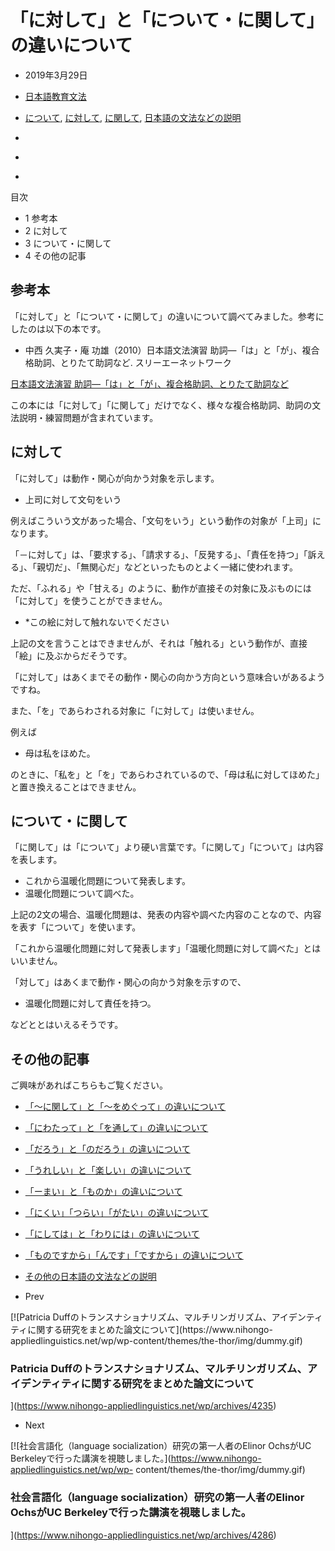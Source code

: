 # 「に対して」と「について・に関して」の違いについて

  * 2019年3月29日
  * [日本語教育文法](https://www.nihongo-appliedlinguistics.net/wp/archives/category/japanese-language-and-education/%e6%97%a5%e6%9c%ac%e8%aa%9e%e6%95%99%e8%82%b2/%e6%97%a5%e6%9c%ac%e8%aa%9e%e6%95%99%e8%82%b2%e6%96%87%e6%b3%95)
  * [について](https://www.nihongo-appliedlinguistics.net/wp/archives/tag/%e3%81%ab%e3%81%a4%e3%81%84%e3%81%a6), [に対して](https://www.nihongo-appliedlinguistics.net/wp/archives/tag/%e3%81%ab%e5%af%be%e3%81%97%e3%81%a6), [に関して](https://www.nihongo-appliedlinguistics.net/wp/archives/tag/%e3%81%ab%e9%96%a2%e3%81%97%e3%81%a6), [日本語の文法などの説明](https://www.nihongo-appliedlinguistics.net/wp/archives/tag/%e6%97%a5%e6%9c%ac%e8%aa%9e%e3%81%ae%e6%96%87%e6%b3%95%e3%81%aa%e3%81%a9%e3%81%ae%e8%aa%ac%e6%98%8e)

  * [](http://www.facebook.com/sharer.php?u=https%3A%2F%2Fwww.nihongo-appliedlinguistics.net%2Fwp%2Farchives%2F4279&t=%E3%80%8C%E3%81%AB%E5%AF%BE%E3%81%97%E3%81%A6%E3%80%8D%E3%81%A8%E3%80%8C%E3%81%AB%E3%81%A4%E3%81%84%E3%81%A6%E3%83%BB%E3%81%AB%E9%96%A2%E3%81%97%E3%81%A6%E3%80%8D%E3%81%AE%E9%81%95%E3%81%84%E3%81%AB%E3%81%A4%E3%81%84%E3%81%A6 "Facebook")
  * [](http://twitter.com/intent/tweet?text=%E3%80%8C%E3%81%AB%E5%AF%BE%E3%81%97%E3%81%A6%E3%80%8D%E3%81%A8%E3%80%8C%E3%81%AB%E3%81%A4%E3%81%84%E3%81%A6%E3%83%BB%E3%81%AB%E9%96%A2%E3%81%97%E3%81%A6%E3%80%8D%E3%81%AE%E9%81%95%E3%81%84%E3%81%AB%E3%81%A4%E3%81%84%E3%81%A6&https%3A%2F%2Fwww.nihongo-appliedlinguistics.net%2Fwp%2Farchives%2F4279&url=https%3A%2F%2Fwww.nihongo-appliedlinguistics.net%2Fwp%2Farchives%2F4279 "Twitter")
  * [](https://plus.google.com/share?url=https%3A%2F%2Fwww.nihongo-appliedlinguistics.net%2Fwp%2Farchives%2F4279 "Google+")

目次

  * 1 参考本
  * 2 に対して
  * 3 について・に関して
  * 4 その他の記事

## 参考本

「に対して」と「について・に関して」の違いについて調べてみました。参考にしたのは以下の本です。

  * 中西 久実子・庵 功雄（2010）日本語文法演習 助詞―「は」と「が」、複合格助詞、とりたて助詞など. スリーエーネットワーク

[日本語文法演習
助詞―「は」と「が」、複合格助詞、とりたて助詞など](https://www.amazon.co.jp/dp/4883195406?tag=lubnan-22&linkCode=ogi&th=1&psc=1)

この本には「に対して」「に関して」だけでなく、様々な複合格助詞、助詞の文法説明・練習問題が含まれています。

## に対して

「に対して」は動作・関心が向かう対象を示します。

  * 上司に対して文句をいう

例えばこういう文があった場合、「文句をいう」という動作の対象が「上司」になります。

「－に対して」は、「要求する」、「請求する」、「反発する」、「責任を持つ」「訴える」、「親切だ」、「無関心だ」などといったものとよく一緒に使われます。

ただ、「ふれる」や「甘える」のように、動作が直接その対象に及ぶものには「に対して」を使うことができません。

  * *この絵に対して触れないでください

上記の文を言うことはできませんが、それは「触れる」という動作が、直接「絵」に及ぶからだそうです。

「に対して」はあくまでその動作・関心の向かう方向という意味合いがあるようですね。

また、「を」であらわされる対象に「に対して」は使いません。

例えば

  * 母は私をほめた。

のときに、「私を」と「を」であらわされているので、「母は私に対してほめた」と置き換えることはできません。

## について・に関して

「に関して」は「について」より硬い言葉です。「に関して」「について」は内容を表します。

  * これから温暖化問題について発表します。
  * 温暖化問題について調べた。

上記の2文の場合、温暖化問題は、発表の内容や調べた内容のことなので、内容を表す「について」を使います。

「これから温暖化問題に対して発表します」「温暖化問題に対して調べた」とはいいません。

「対して」はあくまで動作・関心の向かう対象を示すので、

  * 温暖化問題に対して責任を持つ。

などととはいえるそうです。

## その他の記事

ご興味があればこちらもご覧ください。

  * [「～に関して」と「～をめぐって」の違いについて](http://www.nihongo-appliedlinguistics.net/wp/?p=5081)
  * [「にわたって」と「を通して」の違いについて](http://www.nihongo-appliedlinguistics.net/wp/?cat=877)
  * [「だろう」と「のだろう」の違いについて](http://www.nihongo-appliedlinguistics.net/wp/?cat=877)
  * [「うれしい」と「楽しい」の違いについて](http://www.nihongo-appliedlinguistics.net/wp/?cat=877)
  * [「ーまい」と「ものか」の違いについて](http://www.nihongo-appliedlinguistics.net/wp/?cat=877)
  * [「にくい」「つらい」「がたい」の違いについて](http://www.nihongo-appliedlinguistics.net/wp/?cat=877)
  * [「にしては」と「わりには」の違いについて](http://www.nihongo-appliedlinguistics.net/wp/?cat=877)
  * [「ものですから」「んです」「ですから」の違いについて](http://www.nihongo-appliedlinguistics.net/wp/?p=2124)
  * [その他の日本語の文法などの説明](http://www.nihongo-appliedlinguistics.net/wp/?cat=877)

  * Prev

[![Patricia
Duffのトランスナショナリズム、マルチリンガリズム、アイデンティティに関する研究をまとめた論文について](https://www.nihongo-
appliedlinguistics.net/wp/wp-content/themes/the-thor/img/dummy.gif)

### Patricia Duffのトランスナショナリズム、マルチリンガリズム、アイデンティティに関する研究をまとめた論文について

](https://www.nihongo-appliedlinguistics.net/wp/archives/4235)

  * Next

[![社会言語化（language socialization）研究の第一人者のElinor OchsがUC
Berkeleyで行った講演を視聴しました。](https://www.nihongo-appliedlinguistics.net/wp/wp-
content/themes/the-thor/img/dummy.gif)

### 社会言語化（language socialization）研究の第一人者のElinor OchsがUC Berkeleyで行った講演を視聴しました。

](https://www.nihongo-appliedlinguistics.net/wp/archives/4286)

